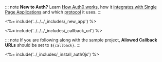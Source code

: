 ::: note
**New to Auth?** Learn [How Auth0 works](/overview), how it [integrates with Single Page Applications](/architecture-scenarios/application/spa-api) and which [protocol](/application-auth/current/client-side-web) it uses.
:::

<%= include('../../../_includes/_new_app') %>

<%= include('../../../_includes/_callback_url') %>

::: note
If you are following along with the sample project,  **Allowed Callback URLs** should be set to `${callback}`.
:::

<%= include('../_includes/_install_auth0js') %>
